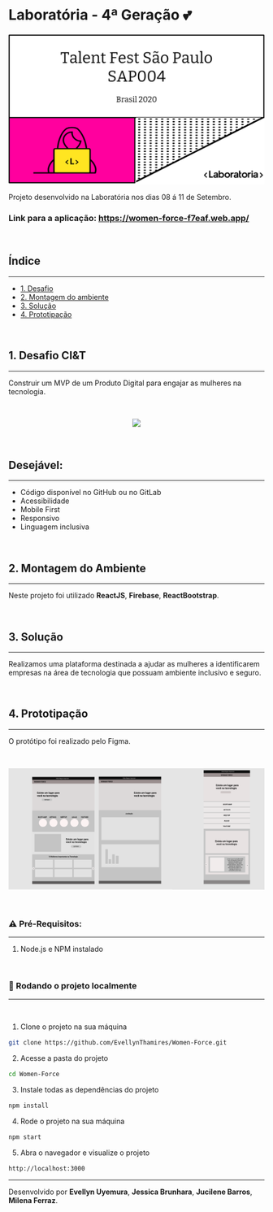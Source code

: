 # Laboratória - 4ª Geração :two_hearts: 
![](./src/assets/images/capa.png)

Projeto desenvolvido na Laboratória nos dias 08 á 11 de Setembro.
<br>

### Link para a aplicação: https://women-force-f7eaf.web.app/

<br>

## Índice

****

* [1. Desafio](#1-desafio)
* [2. Montagem do ambiente](#2-montagem-do-ambiente)
* [3. Solução](#3-solucao)
* [4. Prototipação](#4-prototipacao)

<br>

## 1. Desafio CI&T
****
Construir um MVP de um Produto Digital para engajar as mulheres na tecnologia. 

</br>

<p align="center">
<img src='https://media.giphy.com/media/S9zM7OMKla4lyDGyPW/giphy.gif' width="200" heigth="200"> 
</p>

</br>

## Desejável:
****
* Código disponível no GitHub ou no GitLab
* Acessibilidade
* Mobile First
* Responsivo
* Linguagem inclusiva

</br>

## 2. Montagem do Ambiente
****
Neste projeto foi utilizado **ReactJS**, **Firebase**, **ReactBootstrap**.

</br>

## 3. Solução
****
Realizamos uma plataforma destinada a ajudar as mulheres a identificarem empresas na área de tecnologia que possuam ambiente inclusivo e seguro.

</br>

## 4. Prototipação
****



O protótipo foi realizado pelo Figma. 

</br>

![](src/assets/images/prototipo_women_force.png)

</br>

### :warning: Pré-Requisitos:
****

1. Node.js e NPM instalado

</br>

### 🚀 Rodando o projeto localmente

****

</br>

1. Clone o projeto na sua máquina

```sh
git clone https://github.com/EvellynThamires/Women-Force.git
```

2. Acesse a pasta do projeto
 
```sh
cd Women-Force
```

3. Instale todas as dependências do projeto

```sh
npm install
```

4. Rode o projeto na sua máquina

```sh
npm start
```

5. Abra o navegador e visualize o projeto

```sh
http://localhost:3000
```

---------------------------------------------------

Desenvolvido por **Evellyn Uyemura**, **Jessica Brunhara**, **Jucilene Barros**, **Milena Ferraz**.
